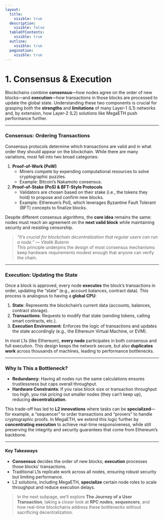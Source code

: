 ```yaml
---
layout:
  title:
    visible: true
  description:
    visible: false
  tableOfContents:
    visible: true
  outline:
    visible: true
  pagination:
    visible: true
---
```


# 1. Consensus & Execution

Blockchains combine **consensus**—how nodes agree on the order of new blocks—and **execution**—how transactions in those blocks are processed to update the global state. Understanding these two components is crucial for grasping both the **strengths** and **limitations** of many Layer-1 (L1) networks and, by extension, how Layer-2 (L2) solutions like MegaETH push performance further.

***

### Consensus: Ordering Transactions

Consensus protocols determine which transactions are valid and in what order they should appear on the blockchain. While there are many variations, most fall into two broad categories:

1. **Proof-of-Work (PoW)**
   * Miners compete by expending computational resources to solve cryptographic puzzles.
   * Example: Bitcoin’s Nakamoto consensus.
2. **Proof-of-Stake (PoS) & BFT-Style Protocols**
   * Validators are chosen based on their stake (i.e., the tokens they hold) to propose and confirm new blocks.
   * Example: Ethereum’s PoS, which leverages Byzantine Fault Tolerant (BFT) concepts to finalize blocks.

Despite different consensus algorithms, the **core idea** remains the same: nodes must reach an agreement on the **next valid block** while maintaining security and resisting censorship.

> _“It’s crucial for blockchain decentralization that regular users can run a node.” — Vitalik Buterin_\
> This principle underpins the design of most consensus mechanisms: keep hardware requirements modest enough that anyone can verify the chain.

***

### Execution: Updating the State

Once a block is approved, every node **executes** the block’s transactions in order, updating the “state” (e.g., account balances, contract data). This process is analogous to having a **global CPU**:

1. **State**: Represents the blockchain’s current data (accounts, balances, contract storage).
2. **Transactions**: Requests to modify that state (sending tokens, calling smart contracts, etc.).
3. **Execution Environment**: Enforces the logic of transactions and updates the state accordingly (e.g., the Ethereum Virtual Machine, or EVM).

In most L1s (like Ethereum), **every node** participates in both consensus and full execution. This design keeps the network secure, but also **duplicates work** across thousands of machines, leading to performance bottlenecks.

***

### Why Is This a Bottleneck?

* **Redundancy**: Having all nodes run the same calculations ensures trustlessness but caps overall throughput.
* **Hardware Constraints**: If you raise block size or transaction throughput too high, you risk pricing out smaller nodes (they can’t keep up), reducing **decentralization**.

This trade-off has led to **L2 innovations** where tasks can be **specialized**—for example, a “sequencer” to order transactions and “provers” to handle cryptographic proofs. In MegaETH, we extend this logic further by **concentrating execution** to achieve real-time responsiveness, while still preserving the integrity and security guarantees that come from Ethereum’s backbone.

***

#### Key Takeaways

* **Consensus** decides the order of new blocks; **execution** processes those blocks’ transactions.
* Traditional L1s replicate work across all nodes, ensuring robust security but limiting performance.
* L2 solutions, including MegaETH, **specialize** certain node roles to scale throughput and reduce execution delays.

> In the next subpage, we’ll explore **The Journey of a User Transaction**, taking a closer look at **RPC nodes**, **sequencers**, and how real-time blockchains address these bottlenecks without sacrificing decentralization.
